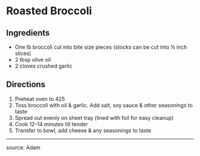 # Roasted Broccoli

## Ingredients

- One lb broccoli cut into bite size pieces (stocks can be cut into ¼ inch slices)
- 2 tbsp olive oil
- 2 cloves crushed garlic

## Directions

1. Preheat oven to 425
2. Toss broccoli with oil & garlic. Add salt, soy sauce & other seasonings to taste
3. Spread out evenly on sheet tray (lined with foil for easy cleanup)
4. Cook 12-14 minutes till tender
5. Transfer to bowl, add cheese & any seasonings to taste

---

source: Adam
